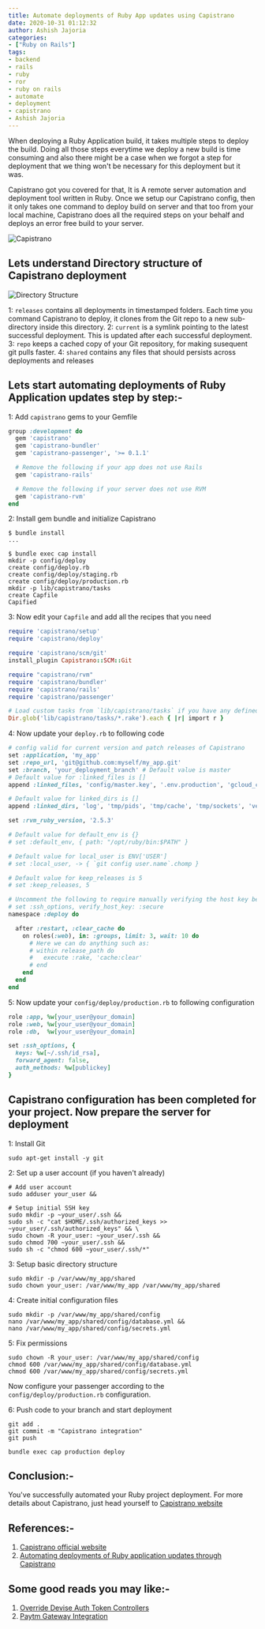 ```yaml
---
title: Automate deployments of Ruby App updates using Capistrano
date: 2020-10-31 01:12:32
author: Ashish Jajoria
categories:
- ["Ruby on Rails"]
tags: 
- backend
- rails
- ruby
- ror
- ruby on rails
- automate
- deployment
- capistrano
- Ashish Jajoria
---
```


When deploying a Ruby Application build, it takes multiple steps to deploy the build. Doing all those steps everytime we deploy a new build is time consuming and also there might be a case when we forgot a step for deployment that we thing won't be necessary for this deployment but it was.

Capistrano got you covered for that, It is A remote server automation and deployment tool written in Ruby. Once we setup our Capistrano config, then it only takes one command to deploy build on server and that too from your local machine, Capistrano does all the required steps on your behalf and deploys an error free build to your server.

![Capistrano](/blog/Ruby-on-Rails/how-to-automate-deployments-of-ruby-application-updates-using-capistrano/capistrano.png)

## Lets understand Directory structure of Capistrano deployment

![Directory Structure](/blog/Ruby-on-Rails/how-to-automate-deployments-of-ruby-application-updates-using-capistrano/dir.png)

1: `releases` contains all deployments in timestamped folders. Each time you command Capistrano to deploy, it clones from the Git repo to a new sub-directory inside this directory.
2: `current` is a symlink pointing to the latest successful deployment. This is updated after each successful deployment.
3: `repo` keeps a cached copy of your Git repository, for making susequent git pulls faster.
4: `shared` contains any files that should persists across deployments and releases

## Lets start automating deployments of Ruby Application updates step by step:-

1: Add `capistrano` gems to your Gemfile

```ruby
group :development do
  gem 'capistrano'
  gem 'capistrano-bundler'
  gem 'capistrano-passenger', '>= 0.1.1'

  # Remove the following if your app does not use Rails
  gem 'capistrano-rails'

  # Remove the following if your server does not use RVM
  gem 'capistrano-rvm'
end
```

2: Install gem bundle and initialize Capistrano

```shell
$ bundle install
...

$ bundle exec cap install
mkdir -p config/deploy
create config/deploy.rb
create config/deploy/staging.rb
create config/deploy/production.rb
mkdir -p lib/capistrano/tasks
create Capfile
Capified
```

3: Now edit your `Capfile` and add all the recipes that you need

```ruby
require 'capistrano/setup'
require 'capistrano/deploy'

require 'capistrano/scm/git'
install_plugin Capistrano::SCM::Git

require "capistrano/rvm"
require 'capistrano/bundler'
require 'capistrano/rails'
require 'capistrano/passenger'

# Load custom tasks from `lib/capistrano/tasks` if you have any defined
Dir.glob('lib/capistrano/tasks/*.rake').each { |r| import r }
```

4: Now update your `deploy.rb` to following code

```ruby
# config valid for current version and patch releases of Capistrano
set :application, 'my_app'
set :repo_url, 'git@github.com:myself/my_app.git'
set :branch, 'your_deployment_branch' # Default value is master
# Default value for :linked_files is []
append :linked_files, 'config/master.key', '.env.production', 'gcloud_credentials.json'

# Default value for linked_dirs is []
append :linked_dirs, 'log', 'tmp/pids', 'tmp/cache', 'tmp/sockets', 'vendor/bundle', 'public/system', 'public/uploads'

set :rvm_ruby_version, '2.5.3'

# Default value for default_env is {}
# set :default_env, { path: "/opt/ruby/bin:$PATH" }

# Default value for local_user is ENV['USER']
# set :local_user, -> { `git config user.name`.chomp }

# Default value for keep_releases is 5
# set :keep_releases, 5

# Uncomment the following to require manually verifying the host key before first deploy.
# set :ssh_options, verify_host_key: :secure
namespace :deploy do

  after :restart, :clear_cache do
    on roles(:web), in: :groups, limit: 3, wait: 10 do
      # Here we can do anything such as:
      # within release_path do
      #   execute :rake, 'cache:clear'
      # end
    end
  end
end

```

5: Now update your `config/deploy/production.rb` to following configuration

```ruby
role :app, %w[your_user@your_domain]
role :web, %w[your_user@your_domain]
role :db,  %w[your_user@your_domain]

set :ssh_options, {
  keys: %w[~/.ssh/id_rsa],
  forward_agent: false,
  auth_methods: %w[publickey]
}
```

## Capistrano configuration has been completed for your project. Now prepare the server for deployment

1: Install Git

```shell
sudo apt-get install -y git
```

2: Set up a user account (if you haven't already)

```shell
# Add user account
sudo adduser your_user &&

# Setup initial SSH key
sudo mkdir -p ~your_user/.ssh &&
sudo sh -c "cat $HOME/.ssh/authorized_keys >> ~your_user/.ssh/authorized_keys" && \
sudo chown -R your_user: ~your_user/.ssh &&
sudo chmod 700 ~your_user/.ssh &&
sudo sh -c "chmod 600 ~your_user/.ssh/*"
```

3: Setup basic directory structure

```shell
sudo mkdir -p /var/www/my_app/shared
sudo chown your_user: /var/www/my_app /var/www/my_app/shared
```

4: Create initial configuration files

```shell
sudo mkdir -p /var/www/my_app/shared/config
nano /var/www/my_app/shared/config/database.yml &&
nano /var/www/my_app/shared/config/secrets.yml
```

5: Fix permissions

```shell
sudo chown -R your_user: /var/www/my_app/shared/config
chmod 600 /var/www/my_app/shared/config/database.yml
chmod 600 /var/www/my_app/shared/config/secrets.yml
```

Now configure your passenger according to the `config/deploy/production.rb` configuration.

6: Push code to your branch and start deployment

```shell
git add .
git commit -m "Capistrano integration"
git push

bundle exec cap production deploy
```

## Conclusion:-

You've successfully automated your Ruby project deployment. For more details about Capistrano, just head yourself to [Capistrano website](https://capistranorb.com/)

## References:-

1. [Capistrano official website](https://capistranorb.com/)
2. [Automating deployments of Ruby application updates through Capistrano](https://www.phusionpassenger.com/library/deploy/apache/automating_app_updates/ruby/)

## Some good reads you may like:-

1. [Override Devise Auth Token Controllers](https://nayan.co/blog/Ruby-on-Rails/override-devise-auth-token-controllers/)
2. [Paytm Gateway Integration](https://nayan.co/blog/Ruby-on-Rails/paytm-gateway-integration/)

